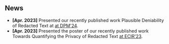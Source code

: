 ## News

<ul>
<li><strong>[Apr. 2023]</strong> Presented our recently published work Plausible Deniability of Redacted Text at  <a href="https://deic.uab.cat/dpm/dpm2024/cfp.html"> at DPM'24</a>.</li>
<li><strong>[Apr. 2023]</strong> Presented the poster of our recently published work Towards Quantifying the Privacy of Redacted Text <a href="https://ecir2023.org/"> at ECIR'23</a>.</li>

</ul>
